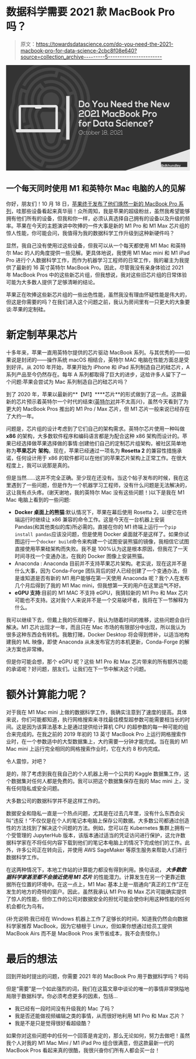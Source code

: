 # 数据科学需要 2021 款 MacBook Pro 吗？

> 原文：<https://towardsdatascience.com/do-you-need-the-2021-macbook-pro-for-data-science-2cbc8f08e640?source=collection_archive---------5----------------------->

![](img/f510586f664753e71e20ba8a6579ec4d.png)

## 一个每天同时使用 M1 和英特尔 Mac 电脑的人的见解

你好，朋友们！10 月 18 日，[苹果终于发布了他们焕然一新的 MacBook Pro 系列](https://www.apple.com/apple-events/october-2021/)，哇那些设备看起来真华丽！众所周知，我是苹果的超级粉丝，虽然我希望能够拥有他们所有的设备，但我和你一样，必须认真选择自己拥有的设备以及升级的频率。苹果在今天的主题演讲中吹捧的一件大事是新的 M1 Pro 和 M1 Max 芯片组的惊人性能，你可能会问，我值得为我的数据科学工作升级到这种新硬件吗？

显然，我自己没有使用过这些设备，但我可以从一个每天都使用 M1 Mac 和英特尔 Mac 的人的角度提供一些见解。更具体地说，我使用 M1 Mac mini 和 M1 iPad Pro 进行个人数据科学工作，而作为机器学习工程师的日常工作，我的雇主为我提供了最新的 16 英寸英特尔 MacBook Pro。因此，尽管我没有亲身体验过 2021 年 MacBook Pros 中的这些新芯片组，但我想说，我对这些旧芯片组的日常体验可能为大多数人提供了足够清晰的结论。

苹果正在吹捧这些新芯片组的一些出色性能，虽然我没有理由怀疑性能是伟大的，但这是你需要的吗？在我们进入这个问题之前，我认为房间里有一只更大的大象要谈:苹果的定制硅。

# 新定制苹果芯片

十多年来，苹果一直用英特尔提供的芯片驱动 MacBook 系列。与其优秀的——如果说是封闭的——操作系统 macOS 相结合，英特尔 MAC 电脑在性能方面总是受到好评。从 2010 年开始，苹果开始为 iPhone 和 iPad 系列制造自己的硅芯片，A 系列产品至今仍然存在。每年 A 系列都取得了巨大的进步，这给许多人留下了一个问题:苹果会尝试为 Mac 系列制造自己的硅芯片吗？

到了 2020 年，苹果以最新的**【M1】****芯片**的形式做到了这一点。这款最新的芯片预示着英特尔一个时代的结束([英特尔对](https://www.macrumors.com/2021/10/15/intel-tweet-for-mac-users-backfires/)并不太高兴)，虽然今天看到了为更大的 MacBook Pros 推出的 M1 Pro / Max 芯片，但 M1 芯片一般来说已经存在了大约一年。

问题是，芯片组的设计考虑到了它们自己的架构需求。英特尔芯片使用一种叫做 **x86** 的架构，大多数软件程序和编码语言都是为配合这种 x86 架构而设计的。苹果已经选择做苹果选择做的事情:创建他们自己的定制芯片组架构，被社区简单地称为**苹果芯片** **架构**。现在，苹果已经通过一项名为 **Rosetta 2** 的兼容性措施承诺，任何设计用于 x86 的软件都可以在他们的苹果芯片架构上正常工作。在很大程度上，我可以说那是真的。

但是当然……这并不完全正确。至少现在还没有。当这个帖子发布的时候，我在这里遇到了一些问题，但是作为一个机器学习工程师，没有什么问题是无法解决的，这让我有点头疼。(谢天谢地，我的英特尔 Mac 没有这些问题！)以下是我在 M1 Mac 电脑上看到的一些问题:

*   **Docker 桌面上的熊猫**:默认情况下，苹果在幕后使用 Rosetta 2，以便它在终端运行时继续让 x86 兼容的命令工作。这是今天在一台机器上安装 Pandas(和其他类似的库)所必需的。直接在你的 M1 终端上运行一个`pip install pandas`应该没问题，但是使用 Docker 桌面就不是这样了。如果你试图运行一个`docker build`命令来构建一个试图安装熊猫的镜像，我相信它试图直接使用苹果硅架构而失败。我不是 100%认为这是根本原因，但我花了一天时间寻找一个变通办法，在我的 Docker 图像上安装熊猫。
*   Anaconda : Anaconda 目前并不支持苹果芯片架构。老实说，现在这并不是什么大事，因为 Conda-Forge 团队背后的好人已经创建了一个变通办法，但是谁知道是否有新的 M1 用户能够在第一天使用 Anaconda 呢？我个人在发布几个月后得到了我的 M1 Mac mini，但我想第一天的用户在这里运气不好。
*   **eGPU 支持**:目前的 M1 MAC 不支持 eGPU，我猜较新的 M1 Pro 和 Max 芯片可能也不支持。这对我个人来说并不是一个交易破坏者，我将在下一节解释为什么。

我可以继续下去，但戴上我的乐观帽子，我认为随着时间的推移，这些问题会自行解决。M1 芯片出现才一年，而且只在 Mac 市场的有限部分中出现，所以我认为很多这种东西会有转机。我敢打赌，Docker Desktop 将会得到修补，以适当地构建我的 ML 映像，即使 Anaconda 从未发布官方的本机更新，Conda-Forge 的解决方案也非常棒。

但是你可能会想，那个 eGPU 呢？这些 M1 Pro 和 Max 芯片带来的所有额外功能的承诺呢？好问题，朋友们。让我们在下一节中解决这个问题。

# 额外计算能力呢？

对于我在 M1 Mac mini 上做的数据科学工作，我确实注意到了速度的提高。具体来说，你们可能都知道，执行网格搜索来寻找最佳模型超参数可能需要相当长的时间。这是因为该算法基本上是通过提供给计算机 CPU 的超参数的每一种可能的组合来完成的。在我之前的 2019 年初的 13 英寸 MacBook Pro 上运行网格搜索作业时，在一个参数适中的大型数据集上，大约需要一分钟才能完成。当在我的 M1 Mac mini 上运行完全相同的网格搜索作业时，它在大约 8 秒内完成。

令人震惊，对吧？

是的，除了考虑到我在我自己的个人机器上用一个公共的 Kaggle 数据集工作，这个数据集对任何人都是免费的。我可以把这个数据集保存在我的 Mac mini 上，没有任何隐私或安全问题。

大多数公司的数据科学并不是这样工作的。

数据安全和隐私一直是一个热点问题，尤其是在过去几年里，没有什么东西会尖叫“违反！”不仅仅是在个人的笔记本电脑上保存公司数据。大多数公司都通过创造性的方法找到了解决这个问题的方法。例如，您可以在 Kubernetes 集群上拥有一个受管理的 JupyterHub 版本，该版本通过适当的凭证访问进行保护，这允许数据科学家在不将任何内容下载到他们的笔记本电脑上的情况下完成他们的工作。此外，许多公司正在转向云，并使用 AWS SageMaker 等原生服务来帮助人们进行数据科学工作。

在这两种情况下，本地工作站的计算能力都没有得到利用。换句话说， ***大多数数据科学家甚至都不会接近使用 M1 芯片*** 的性能潜力。计算发生在另一个更靠近数据所在位置的环境中。在这一点上，M1 Mac 基本上是一扇通向“真正的工作”正在发生的地方的奇特的窗户。因此，虽然我承认 M1 Pro 和 Max 芯片可能确实提供了惊人的性能，但你工作的公司对数据安全的担忧可能会使你利用这种性能的任何机会都化为乌有。

(补充说明:我已经在 Windows 机器上工作了足够长的时间，知道我仍然会向数据科学家推荐 MacBook，因为它植根于 Linux，但如果你想通过给员工提供 MacBook Airs 而不是 MacBook Pros 来节省成本，我不会责怪你。)

# 最后的想法

回到开始时提出的问题，你需要 2021 年的 MacBook Pro 用于数据科学吗？号码

但是“需要”是一个如此强烈的词，我们在这篇文章中谈论的唯一的事情非常狭隘地局限于数据科学。你必须考虑更多的因素，包括…

*   我已经有一段时间没有升级我的 Mac 了吗？
*   我是否还能做视频编辑之类的事情，从而很好地利用 M1 Pro 和 Max 芯片？
*   我是不是只是觉得很好看超级酷？

如果你对这些问题中的任何一个回答是肯定的，那么无论如何，努力去做吧！虽然我个人对我的 M1 Mac Mini / M1 iPad Pro 组合很满意，但这款最新一代的 MacBook Pros 看起来真的很酷，我很兴奋你们所有人都会买一台！